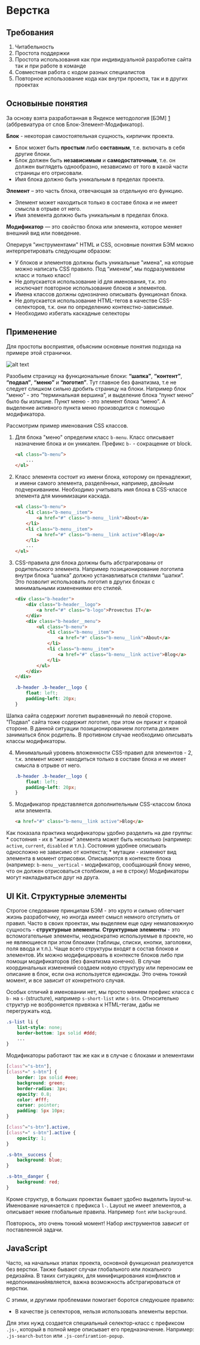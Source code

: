 Верстка
================================

Требования
----------

1.  Читабельность
2.  Простота поддержки
3.  Простота использования как при индивидуальной разработке сайта так и при работе в команде
4.  Совместная работа с кодом разных специалистов
5.  Повторное использование кода как внутри проекта, так и в других проектах

Основыные понятия
------
За основу взята разработанная в Яндексе методология [БЭМ] [1] (аббревиатура от слов Блок-Элемент-Модификатор). 

**Блок** - некоторая самостоятельная сущность, кирпичик проекта. 
*	Блок может быть **простым** либо **составным**, т.е. включать в себя другие блоки. 
*	Блок должен быть **независимым** и **самодостаточным**, т.е. он должен выглядеть однообразно, независимо от того в какой части страницы его отрисовали.
*	Имя блока должно быть уникальным в пределах проекта.

**Элемент** – это часть блока, отвечающая за отдельную его функцию. 
*	Элемент может находиться только в составе блока и не имеет смысла в отрыве от него. 
*	Имя элемента должно быть уникальным в пределах блока. 

**Модификатор** — это свойство блока или элемента, которое меняет внешний вид или поведение.

Оперируя "инструментами" HTML и CSS, основные понятия БЭМ можно интерпретировать следующим образом:
*	У блоков и элементов должны быть уникальные "имена", на которые можно написать CSS правило. Под “именем”, мы подразумеваем класс и только класс!
*	Не допускается использование id для именования, т.к. это исключает повторное использование блоков и элементов.
*	Имена классов должны однозначно описывать функционал блока. 
*	Не допускается использование HTML-тегов в качестве CSS-селекторов, т.к. они по определению контекстно-зависимые.
*	Необходимо избегать каскадные селекторы

Применение
----------

Для простоты восприятия, объясним основные понятия подхода на примере этой странички.

![alt text][pic_page]

Разобьем страницу на функциональные блоки: **“шапка”**, **“контент”**, **“подвал”**, **“меню”** и **“логотип”**. Тут главное без фанатизма, т.е не следует слишком сильно дробить страницу на блоки. Например блок “меню” - это “терминальная вершина”, и выделение блока “пункт меню” было бы излишне. Пункт меню - это элемент блока “меню”. А выделение активного пункта меню производится с помощью модификатора.

Рассмотрим пример именования CSS классов. 
 
1. Для блока "меню" определим класс `b-menu`. Класс описывает назначение блока и он уникален. Префикс `b-` - сокращение от block.
	```html
	<ul class=“b-menu”>
		...
	</ul>
	```

2. Класс элемента состоит из имени блока, которому он пренадлежит, и имени самого элемента, разделённых, например, двойным подчеркиванием. Необходимо учитывать имя блока в CSS-классе элемента для минимизации каскада.
	```html
	<ul class="b-menu">
	  	<li class="b-menu__item">
	  		<a href="#" class="b-menu__link">About</a>
	  	</li>
	  	<li class="b-menu__item">
	  		<a href="#" class="b-menu__link active">Blog</a>
	  	</li>
	  	...
	</ul>
	```

3. CSS-правила для блока должны быть абстрагированы от родительского элемента. Например позиционирование логотипа внутри блока “шапка” должно устанавливаться стилями “шапки”. Это позволит использовать логотип в других блоках с минимальными изменениями его стилей.
	```html
	<div class="b-header">
		<div class="b-header__logo">
			<a href="#" class="b-logo">Provectus IT</a>
		</div>
		<div class="b-header__menu">
			<ul class="b-menu">
				<li class="b-menu__item">
					<a href="#" class="b-menu__link">About</a>
				</li>
				<li class="b-menu__item">
					<a href="#" class="b-menu__link active">Blog</a>
				</li>
			</ul>
		</div>
	</div>
	``` 
	```css
	.b-header .b-header__logo {
	    float: left;
	    padding-left: 20px;
	}
	```
Шапка сайта содержит логотип выравненный по левой стороне. "Подвал" сайта тоже содержит логотип, при этом он прижат к правой стороне. В данной ситуации позиционированием логотипа должен заниматься блок родитель. В противном случае необходимо описывать классы модификаторы.

4. Минимальный уровень вложенности CSS-правил для элементов - 2, т.к. элемент может находиться только в составе блока и не имеет смысла в отрыве от него.
	```css
	.b-header .b-header__logo {
		float: left;
		padding-left: 20px;
	}
	```
5. Модификатор представляется дополнительным CSS-классом блока или элемента.
	```html
	<a href="#" class="b-menu__link active">Blog</a>
	```
Как показала практика модификаторы удобно разделить на две группы: 
	* состояния - их в "жизни" элемента может быть несколько (например: `active`, `current`, `disabled` и т.п.). Состояния удобнее описывать односложно не зависимо от контекста; 
	* мутации - изменяют вид элемента в момент отрисовки. Описываются в контексте блока (например: `b-menu__vertical` - модификатор, сообщающий блоку меню, что он должен отрисоваться столбиком, а не в строку)
Модификаторы могут накладываться друг на друга.

UI Kit. Структурные элементы
----------------------------
Строгое следование принципам БЭМ - это круто и сильно облегчает жизнь разработчику, но иногда имеет смысл немного отступить от правил.
Часто в своих проектах, мы выделяем еще одну немаловажную сущность - **структурные элементы**. 
**Структурные элементы** - это вспомогательные элементы, неоднократно используемые в проекте, но не являющиеся при этом блоками (таблицы, списки, кнопки, заголовки, поля ввода и т.п.). 
Чаще всего структуры входят в состав блоков и элементов. Их можно модифицировать в контексте блоков либо при помощи модификаторов (без фанатизма конечно). 
В случае координальных изменений создаем новую структуру или переносим ее описание в блок, если она используется единожды. Это очень тонкий момент, и все зависит от конкретного случая.

Особых отличий в именовании нет, мы просто меняем префикс класса с `b-` на `s-`(structure), например `s-short-list` или `s-btn`.
Относительно структур не возброняется привязка к HTML-тегам, дабы не перегружать код.
```css
.s-list li {
	list-style: none;
	border-bottom: 1px solid #ddd;
	...
}
```

Модификаторы работают так же как и в случае с блоками и элементами
```css
[class^="s-btn"],
[class*=" s-btn"] {
    border: 1px solid #eee;
    background: green;
    border-radius: 3px;
    opacity: 0.8;
    color: #fff;
    cursor: pointer;
    padding: 5px 10px;
}

[class^="s-btn"].active,
[class*=" s-btn"].active {
    opacity: 1;
}

.s-btn__success {
    background: blue;
}

.s-btn__danger {
    background: red;
}
```

Кроме структур, в больших проектах бывает удобно выделить layout-ы. Именование начинается с префикса `l-`. 
Layout не имеет элементов, а описывает некие глобальные правила. Например `font` или `background`.

Повторюсь, это очень тонкий момент! Набор инструментов зависит от поставленной задачи. 

JavaScript
----------

Часто, на начальных этапах проекта, основной функционал реализуется без верстки. Также бывают случаи глобального или локального редизайна. В таких ситуациях, для минифицирования конфликтов и недопониманийявляется, важна возможность абстрагироваться от верстки.

С этими, и другими проблемами помогает боротся следуюшее правило: 
*	В качестве js селекторов, нельзя использовать элементы верстки. 

Для этих нужд создается специальный cелектор-класс с префиксом `.js-`, который в полной мере описывает его предназначение. Например: `.js-search-button` или `.js-confiramtion-popup`. 

[pic_page]: img/page.png "Logo Title Text 2"

[1]: http://bem.info/        "БЭМ"
  

